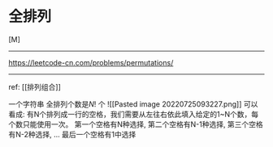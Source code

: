 # 全排列

[M]

---
https://leetcode-cn.com/problems/permutations/


---
ref: [[排列组合]]

一个字符串 全排列个数是$N!$  个
![[Pasted image 20220725093227.png]]
可以看成:
有N个排列成一行的空格，我们需要从左往右依此填入给定的1~N个数，每个数只能使用一次。
第一个空格有N种选择,
第二个空格有N-1种选择,
第三个空格有N-2种选择,
...
最后一个空格有1中选择






